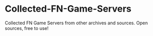 # Collected-FN-Game-Servers
Collected FN Game Servers from other archives and sources. Open sources, free to use!
